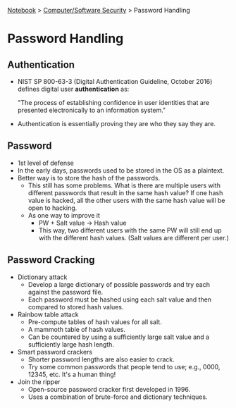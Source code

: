 <a href="../">Notebook</a> > <a href="./">Computer/Software Security</a> > Password Handling

# Password Handling



## Authentication

* NIST SP 800-63-3 (Digital Authentication Guideline, October 2016) defines digital user **authentication** as:

  "The process of establishing confidence in user identities that are presented electronically to an information system."

* Authentication is essentially proving they are who they say they are.



## Password

* 1st level of defense
* In the early days, passwords used to be stored in the OS as a plaintext.
* Better way is to store the hash of the passwords.
  * This still has some problems. What is there are multiple users with different passwords that result in the same hash value? If one hash value is hacked, all the other users with the same hash value will be open to hacking.
  * As one way to improve it
    * PW + Salt value $\to$ Hash value
    * This way, two different users with the same PW will still end up with the different hash values. (Salt values are different per user.)



## Password Cracking

* Dictionary attack
  * Develop a large dictionary of possible passwords and try each against the password file.
  * Each password must be hashed using each salt value and then compared to stored hash values.
* Rainbow table attack
  * Pre-compute tables of hash values for all salt.
  * A mammoth table of hash values.
  * Can be countered by using a sufficiently large salt value and a sufficiently large hash length.
* Smart password crackers
  * Shorter password lengths are also easier to crack.
  * Try some common passwords that people tend to use; e.g., 0000, 12345, etc. It's a human thing!
* Join the ripper
  * Open-source password cracker first developed in 1996.
  * Uses a combination of brute-force and dictionary techniques.
